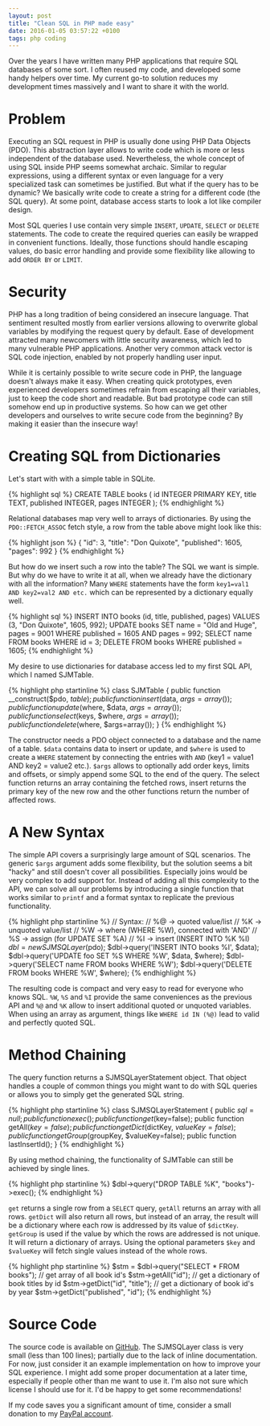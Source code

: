 ```yaml
---
layout: post
title: "Clean SQL in PHP made easy"
date: 2016-01-05 03:57:22 +0100
tags: php coding
---
```


Over the years I have written many PHP applications that require SQL databases of some sort. I often reused my code, and developed some handy helpers over time. My current go-to solution reduces my development times massively and I want to share it with the world. 

# Problem

Executing an SQL request in PHP is usually done using PHP Data Objects (PDO). This abstraction layer allows to write code which is more or less independent of the database used. Nevertheless, the whole concept of using SQL inside PHP seems somewhat archaic. Similar to regular expressions, using a different syntax or even language for a very specialized task can sometimes be justified. But what if the query has to be dynamic? We basically write code to create a string for a different code (the SQL query). At some point, database access starts to look a lot like compiler design. 

Most SQL queries I use contain very simple `INSERT`, `UPDATE`, `SELECT` or `DELETE` statements. The code to create the required queries can easily be wrapped in convenient functions. Ideally, those functions should handle escaping values, do basic error handling and provide some flexibility like allowing to add `ORDER BY` or `LIMIT`. 

# Security

PHP has a long tradition of being considered an insecure language. That sentiment resulted mostly from earlier versions allowing to overwrite global variables by modifying the request query by default. Ease of development attracted many newcomers with little security awareness, which led to many vulnerable PHP applications. Another very common attack vector is SQL code injection, enabled by not properly handling user input. 

While it is certainly possible to write secure code in PHP, the language doesn't always make it easy. When creating quick prototypes, even experienced developers sometimes refrain from escaping all their variables, just to keep the code short and readable. But bad prototype code can still somehow end up in productive systems. So how can we get other developers and ourselves to write secure code from the beginning? By making it easier than the insecure way!

# Creating SQL from Dictionaries

Let's start with with a simple table in SQLite.

{% highlight sql %}
CREATE TABLE books (
  id INTEGER PRIMARY KEY,
  title TEXT,
  published INTEGER,
  pages INTEGER
);
{% endhighlight %}

Relational databases map very well to arrays of dictionaries. By using the `PDO::FETCH_ASSOC` fetch style, a row from the table above might look like this:

{% highlight json %}
{
  "id": 3,
  "title": "Don Quixote",
  "published": 1605,
  "pages": 992
}
{% endhighlight %}

But how do we insert such a row into the table? The SQL we want is simple. But why do we have to write it at all, when we already have the dictionary with all the information? Many `WHERE` statements have the form `key1=val1 AND key2=val2 AND etc.` which can be represented by a dictionary equally well. 

{% highlight sql %}
INSERT INTO books (id, title, published, pages) 
   VALUES (3, "Don Quixote", 1605, 992);
UPDATE books
   SET name = "Old and Huge", pages = 9001
   WHERE published = 1605 AND pages = 992;
SELECT name FROM books WHERE id = 3;
DELETE FROM books WHERE published = 1605;
{% endhighlight %}

My desire to use dictionaries for database access led to my first SQL API, which I named SJMTable.

{% highlight php startinline %}
class SJMTable {
    public function __construct($pdo, $table);
    public function insert($data, $args=array());
    public function update($where, $data, $args=array());
    public function select($keys, $where, $args=array());
    public function delete($where, $args=array());
}
{% endhighlight %}

The constructor needs a PDO object connected to a database and the name of a table. `$data` contains data to insert or update, and `$where` is used to create a `WHERE` statement by connecting the entries with `AND` (key1 = value1 AND key2 = value2 etc.). `$args` allows to optionally add order keys, limits and offsets, or simply append some SQL to the end of the query. The select function returns an array containing the fetched rows, insert returns the primary key of the new row and the other functions return the number of affected rows. 

# A New Syntax

The simple API covers a surprisingly large amount of SQL scenarios. The generic `$args` argument adds some flexibility, but the solution seems a bit "hacky" and still doesn't cover all possibilities. Especially joins would be very complex to add support for. Instead of adding all this complexity to the API, we can solve all our problems by introducing a single function that works similar to `printf` and a format syntax to replicate the previous functionality. 

{% highlight php startinline %}
// Syntax:
// %@ -> quoted value/list
// %K -> unquoted value/list
// %W -> where (WHERE %W), connected with 'AND'
// %S -> assign (for UPDATE SET %A)
// %I -> insert (INSERT INTO %K %I)
$dbl = new SJMSQLayer($pdo);
$dbl->query('INSERT INTO books %I', $data);
$dbl->query('UPDATE foo SET %S WHERE %W', $data, $where);
$dbl->query('SELECT name FROM books WHERE %W');
$dbl->query('DELETE FROM books WHERE %W', $where);
{% endhighlight %}

The resulting code is compact and very easy to read for everyone who knows SQL. `%W`, `%S` and `%I` provide the same conveniences as the previous API and `%@` and `%K` allow to insert additional quoted or unquoted variables. When using an array as argument, things like `WHERE id IN (%@)` lead to valid and perfectly quoted SQL. 

# Method Chaining

The query function returns a SJMSQLayerStatement object. That object handles a couple of common things you might want to do with SQL queries or allows you to simply get the generated SQL string.

{% highlight php startinline %}
class SJMSQLayerStatement {
	public $sql = null;
	public function exec();
	public function get($key=false);
	public function getAll($key=false);
	public function getDict($dictKey, $valueKey=false);
	public function getGroup($groupKey, $valueKey=false);
	public function lastInsertId();
}
{% endhighlight %}

By using method chaining, the functionality of SJMTable can still be achieved by single lines.

{% highlight php startinline %}
$dbl->query("DROP TABLE %K", "books")->exec();
{% endhighlight %}

`get` returns a single row from a `SELECT` query, `getAll` returns an array with all rows. `getDict` will also return all rows, but instead of an array, the result will be a dictionary where each row is addressed by its value of `$dictKey`. `getGroup` is used if the value by which the rows are addressed is not unique. It will return a dictionary of arrays. Using the optional parameters `$key` and `$valueKey` will fetch single values instead of the whole rows. 

{% highlight php startinline %}
$stm = $dbl->query("SELECT * FROM books");
// get array of all book id's
$stm->getAll("id");
// get a dictionary of book titles by id
$stm->getDict("id", "title");
// get a dictionary of book id's by year
$stm->getDict("published", "id");
{% endhighlight %}

# Source Code

The source code is available on [GitHub](https://github.com/stepmuel/SJMSQLayer). The SJMSQLayer class is very small (less than 100 lines); partially due to the lack of inline documentation. For now, just consider it an example implementation on how to improve your SQL experience. I might add some proper documentation at a later time, especially if people other than me want to use it. I'm also not sure which license I should use for it. I'd be happy to get some recommendations! 

If my code saves you a significant amount of time, consider a small donation to my [PayPal account](https://www.paypal.me/heap).







